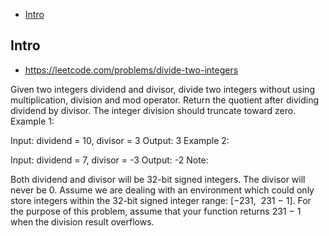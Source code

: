 - [Intro](#intro)

## Intro

- https://leetcode.com/problems/divide-two-integers

Given two integers dividend and divisor, divide two integers without using multiplication, division and mod operator.
Return the quotient after dividing dividend by divisor.
The integer division should truncate toward zero.
Example 1:

Input: dividend = 10, divisor = 3
Output: 3
Example 2:

Input: dividend = 7, divisor = -3
Output: -2
Note:

Both dividend and divisor will be 32-bit signed integers.
The divisor will never be 0.
Assume we are dealing with an environment which could only store integers within the 32-bit signed integer range: [−231,  231 − 1]. For the purpose of this problem, assume that your function returns 231 − 1 when the division result overflows.

